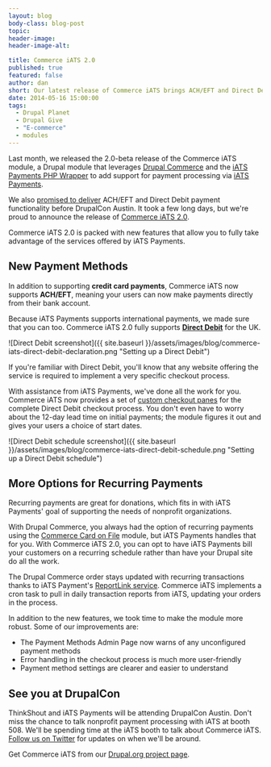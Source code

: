 ```yaml
---
layout: blog
body-class: blog-post
topic:
header-image:
header-image-alt:

title: Commerce iATS 2.0
published: true
featured: false
author: dan
short: Our latest release of Commerce iATS brings ACH/EFT and Direct Debit payments.
date: 2014-05-16 15:00:00
tags:
  - Drupal Planet
  - Drupal Give
  - "E-commerce"
  - modules
---
```


Last month, we released the 2.0-beta release of the Commerce iATS module, a Drupal module that leverages [Drupal Commerce](https://drupal.org/project/commerce) and the [iATS Payments PHP Wrapper](http://thinkshout.com/blog/2014/03/announcing-iats-php-wrapper/) to add support for payment processing via [iATS Payments](http://home.iatspayments.com/).

We also [promised to deliver](http://thinkshout.com/blog/2014/04/refactoring-the-iats-drupal-module/) ACH/EFT and Direct Debit payment functionality before DrupalCon Austin. It took a few long days, but we're proud to announce the release of [Commerce iATS 2.0](https://drupal.org/project/commerce_iats).

Commerce iATS 2.0 is packed with new features that allow you to fully take advantage of the services offered by iATS Payments.

## New Payment Methods

In addition to supporting **credit card payments**, Commerce iATS now supports **ACH/EFT**, meaning your users can now make payments directly from their bank account.

Because iATS Payments supports international payments, we made sure that you can too. Commerce iATS 2.0 fully supports **[Direct Debit](http://en.wikipedia.org/wiki/Direct_debit)** for the UK.

![Direct Debit screenshot]({{ site.baseurl }}/assets/images/blog/commerce-iats-direct-debit-declaration.png "Setting up a Direct Debit")

If you're familiar with Direct Debit, you'll know that any website offering the service is required to implement a very specific checkout process.

With assistance from iATS Payments, we've done all the work for you. Commerce iATS now provides a set of [custom checkout panes](https://drupal.org/node/2268891) for the complete Direct Debit checkout process. You don't even have to worry about the 12-day lead time on initial payments; the module figures it out and gives your users a choice of start dates.

![Direct Debit schedule screenshot]({{ site.baseurl }}/assets/images/blog/commerce-iats-direct-debit-schedule.png "Setting up a Direct Debit schedule")

## More Options for Recurring Payments

Recurring payments are great for donations, which fits in with iATS Payments' goal of supporting the needs of nonprofit organizations.

With Drupal Commerce, you always had the option of recurring payments using the [Commerce Card on File](https://drupal.org/project/commerce_cardonfile) module, but iATS Payments handles that for you. With Commerce iATS 2.0, you can opt to have iATS Payments bill your customers on a recurring schedule rather than have your Drupal site do all the work.

The Drupal Commerce order stays updated with recurring transactions thanks to iATS Payment's [ReportLink service](http://home.iatspayments.com/sites/default/files/iats_webservices_reportlink_version_4.0.pdf). Commerce iATS implements a cron task to pull in daily transaction reports from iATS, updating your orders in the process.

In addition to the new features, we took time to make the module more robust. Some of our improvements are:

* The Payment Methods Admin Page now warns of any unconfigured payment methods
* Error handling in the checkout process is much more user-friendly
* Payment method settings are clearer and easier to understand

## See you at DrupalCon

ThinkShout and iATS Payments will be attending DrupalCon Austin. Don't miss the chance to talk nonprofit payment processing with iATS at booth 508. We'll be spending time at the iATS booth to talk about Commerce iATS. [Follow us on Twitter](https://twitter.com/thinkshout) for updates on when we'll be around.

Get Commerce iATS from our [Drupal.org project page](https://drupal.org/project/commerce_iats).

